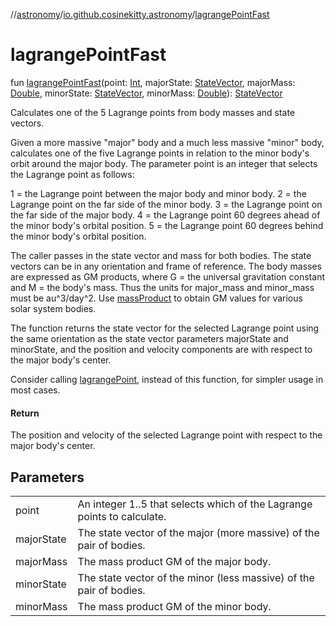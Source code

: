 //[astronomy](../../index.md)/[io.github.cosinekitty.astronomy](index.md)/[lagrangePointFast](lagrange-point-fast.md)

# lagrangePointFast

fun [lagrangePointFast](lagrange-point-fast.md)(point: [Int](https://kotlinlang.org/api/latest/jvm/stdlib/kotlin-stdlib/kotlin/-int/index.html), majorState: [StateVector](-state-vector/index.md), majorMass: [Double](https://kotlinlang.org/api/latest/jvm/stdlib/kotlin-stdlib/kotlin/-double/index.html), minorState: [StateVector](-state-vector/index.md), minorMass: [Double](https://kotlinlang.org/api/latest/jvm/stdlib/kotlin-stdlib/kotlin/-double/index.html)): [StateVector](-state-vector/index.md)

Calculates one of the 5 Lagrange points from body masses and state vectors.

Given a more massive "major" body and a much less massive "minor" body, calculates one of the five Lagrange points in relation to the minor body's orbit around the major body. The parameter point is an integer that selects the Lagrange point as follows:

1 = the Lagrange point between the major body and minor body. 2 = the Lagrange point on the far side of the minor body. 3 = the Lagrange point on the far side of the major body. 4 = the Lagrange point 60 degrees ahead of the minor body's orbital position. 5 = the Lagrange point 60 degrees behind the minor body's orbital position.

The caller passes in the state vector and mass for both bodies. The state vectors can be in any orientation and frame of reference. The body masses are expressed as GM products, where G = the universal gravitation constant and M = the body's mass. Thus the units for major_mass and minor_mass must be au^3/day^2. Use [massProduct](mass-product.md) to obtain GM values for various solar system bodies.

The function returns the state vector for the selected Lagrange point using the same orientation as the state vector parameters majorState and minorState, and the position and velocity components are with respect to the major body's center.

Consider calling [lagrangePoint](lagrange-point.md), instead of this function, for simpler usage in most cases.

#### Return

The position and velocity of the selected Lagrange point with respect to the major body's center.

## Parameters

| | |
|---|---|
| point | An integer 1..5 that selects which of the Lagrange points to calculate. |
| majorState | The state vector of the major (more massive) of the pair of bodies. |
| majorMass | The mass product GM of the major body. |
| minorState | The state vector of the minor (less massive) of the pair of bodies. |
| minorMass | The mass product GM of the minor body. |
